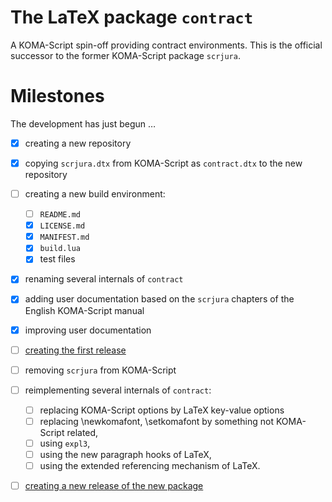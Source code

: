# The LaTeX package `contract`

A KOMA-Script spin-off providing contract environments. 
This is the official successor to the former KOMA-Script package `scrjura`.

# Milestones

The development has just begun …

- [x] creating a new repository
- [x] copying `scrjura.dtx` from KOMA-Script as `contract.dtx` to the new
      repository
- [ ] creating a new build environment:
  - [ ] `README.md`
  - [x] `LICENSE.md`
  - [x] `MANIFEST.md`
  - [x] `build.lua`
  - [x] test files
- [x] renaming several internals of `contract`
- [x] adding user documentation based on the `scrjura` chapters of the English
      KOMA-Script manual
- [x] improving user documentation
- [ ] [creating the first
      release](https://github.com/komascript/latex-contract/milestone/1)
- [ ] removing `scrjura` from KOMA-Script
- [ ] reimplementing several internals of `contract`:
  - [ ] replacing KOMA-Script options by LaTeX key-value options
  - [ ] replacing \newkomafont, \setkomafont by something not KOMA-Script
        related,
  - [ ] using `expl3`, 
  - [ ] using the new paragraph hooks of LaTeX,
  - [ ] using the extended referencing mechanism of LaTeX.
- [ ] [creating a new release of the new
      package](https://github.com/komascript/latex-contract/milestone/2)

